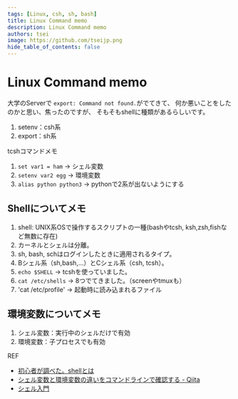 ```yaml
---
tags: [Linux, csh, sh, bash]
title: Linux Command memo
description: Linux Command memo
authors: tsei
image: https://github.com/tseijp.png
hide_table_of_contents: false
---
```


# Linux Command memo

大学のServerで `export: Command not found.`がでてきて、
何か悪いことをしたのかと思い、焦ったのですが、
そもそもshellに種類があるらしいです。

1. setenv：csh系
1. export：sh系

tcshコマンドメモ

1. `set var1 = ham` → シェル変数
1. `setenv var2 egg` → 環境変数
1. `alias python python3` → pythonで2系が出ないようにする

<!--truncate-->

## Shellについてメモ

1. shell: UNIX系OSで操作するスクリプトの一種(bashやtcsh, ksh,zsh,fishなど無数に存在)
1. カーネルとシェルは分離。
1. sh, bash, schはログインしたときに適用されるタイプ。
1. Bシェル系（sh,bash,...）とCシェル系（csh, tcsh）。
1. `echo $SHELL` → tcshを使っていました。
1. `cat /etc/shells` → 8つでてきました。（screenやtmuxも）
1. 'cat /etc/profile' → 起動時に読み込まれるファイル

## 環境変数についてメモ

1. シェル変数：実行中のシェルだけで有効
1. 環境変数：子プロセスでも有効

REF

- [初心者が調べた。shellとは][1]
- [シェル変数と環境変数の違いをコマンドラインで確認する - Qiita][2]
- [シェル入門][3]

[1]: https://qiita.com/ycoda/items/87d23b818cb06ba1c348
[2]: https://qiita.com/kure/items/f76d8242b97280a247a1
[3]: http://webcache.googleusercontent.com/search?q=cache:RYdotdNX1RUJ:www-kn.sp.u-tokai.ac.jp/com/computer/shell/shell.html+&cd=7&hl=ja&ct=clnk&gl=jp
